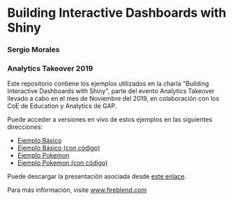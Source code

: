 # Building Interactive Dashboards with Shiny
### Sergio Morales
### Analytics Takeover 2019

Este repositorio contiene los ejemplos utilizados en la charla "Building Interactive Dashboards with Shiny", parte del evento Analytics Takeover llevado a cabo en el mes de Noviembre del 2019, en colaboración con los CoE de Education y Analytics de GAP.

Puede acceder a versiones en vivo de estos ejemplos en las siguientes direcciones:

- [Ejemplo Básico](https://fireblend.shinyapps.io/Ejemplo2-normal/)
- [Ejemplo Básico (con código)](https://fireblend.shinyapps.io/Ejemplo2/)
- [Ejemplo Pokemon](https://fireblend.shinyapps.io/pokemon/)
- [Ejemplo Pokemon (con código)](https://fireblend.shinyapps.io/pokemon-showcase/)

Puede descargar la presentación asociada desde [este enlace](www.fireblend.com/shiny_talk.pdf).

Para más información, visite www.fireblend.com
